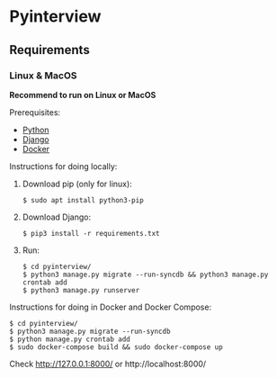 # Pyinterview

## Requirements

### Linux & MacOS

**Recommend to run on Linux or MacOS**

Prerequisites:

- [Python][python-download]
- [Django][django-download]
- [Docker][docker-download]

Instructions for doing locally:

1.  Download pip (only for linux):

        $ sudo apt install python3-pip

1.  Download Django:

        $ pip3 install -r requirements.txt

1.  Run:

        $ cd pyinterview/
        $ python3 manage.py migrate --run-syncdb && python3 manage.py crontab add
        $ python3 manage.py runserver

Instructions for doing in Docker and Docker Compose:

    $ cd pyinterview/
    $ python3 manage.py migrate --run-syncdb
    $ python manage.py crontab add
    $ sudo docker-compose build && sudo docker-compose up

Check http://127.0.0.1:8000/ or http://localhost:8000/

[django-download]: https://www.djangoproject.com/download/
[python-download]: https://www.python.org/downloads/
[docker-download]: https://docs.docker.com/engine/install/
